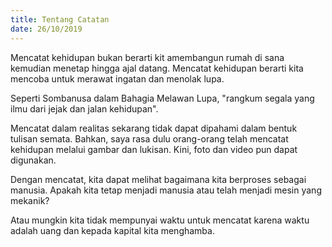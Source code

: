 ```yaml
---
title: Tentang Catatan
date: 26/10/2019
---
```

Mencatat kehidupan bukan berarti kit amembangun rumah di sana kemudian menetap hingga ajal datang. Mencatat kehidupan berarti kita mencoba untuk merawat ingatan dan menolak lupa.

Seperti Sombanusa dalam Bahagia Melawan Lupa, "rangkum segala yang ilmu dari jejak dan jalan kehidupan".

Mencatat dalam realitas sekarang tidak dapat dipahami dalam bentuk tulisan semata. Bahkan, saya rasa dulu orang-orang telah mencatat kehidupan melalui gambar dan lukisan. Kini, foto dan video pun dapat digunakan.

Dengan mencatat, kita dapat melihat bagaimana kita berproses sebagai manusia. Apakah kita tetap menjadi manusia atau telah menjadi mesin yang mekanik?

Atau mungkin kita tidak mempunyai waktu untuk mencatat karena waktu adalah uang dan kepada kapital kita menghamba.